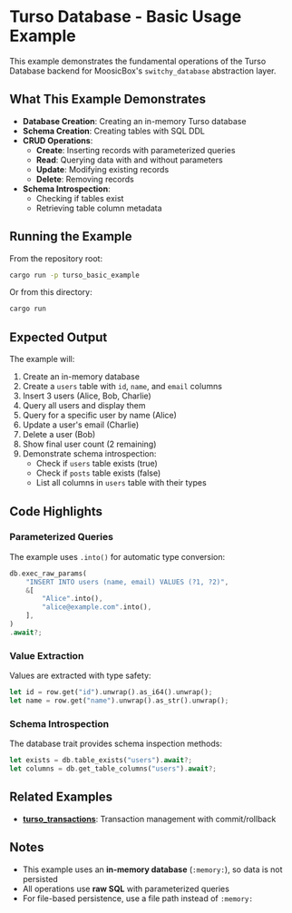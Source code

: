 # Turso Database - Basic Usage Example

This example demonstrates the fundamental operations of the Turso Database backend for MoosicBox's `switchy_database` abstraction layer.

## What This Example Demonstrates

- **Database Creation**: Creating an in-memory Turso database
- **Schema Creation**: Creating tables with SQL DDL
- **CRUD Operations**:
    - **Create**: Inserting records with parameterized queries
    - **Read**: Querying data with and without parameters
    - **Update**: Modifying existing records
    - **Delete**: Removing records
- **Schema Introspection**:
    - Checking if tables exist
    - Retrieving table column metadata

## Running the Example

From the repository root:

```bash
cargo run -p turso_basic_example
```

Or from this directory:

```bash
cargo run
```

## Expected Output

The example will:

1. Create an in-memory database
2. Create a `users` table with `id`, `name`, and `email` columns
3. Insert 3 users (Alice, Bob, Charlie)
4. Query all users and display them
5. Query for a specific user by name (Alice)
6. Update a user's email (Charlie)
7. Delete a user (Bob)
8. Show final user count (2 remaining)
9. Demonstrate schema introspection:
    - Check if `users` table exists (true)
    - Check if `posts` table exists (false)
    - List all columns in `users` table with their types

## Code Highlights

### Parameterized Queries

The example uses `.into()` for automatic type conversion:

```rust
db.exec_raw_params(
    "INSERT INTO users (name, email) VALUES (?1, ?2)",
    &[
        "Alice".into(),
        "alice@example.com".into(),
    ],
)
.await?;
```

### Value Extraction

Values are extracted with type safety:

```rust
let id = row.get("id").unwrap().as_i64().unwrap();
let name = row.get("name").unwrap().as_str().unwrap();
```

### Schema Introspection

The database trait provides schema inspection methods:

```rust
let exists = db.table_exists("users").await?;
let columns = db.get_table_columns("users").await?;
```

## Related Examples

- **[turso_transactions](../turso_transactions/)**: Transaction management with commit/rollback

## Notes

- This example uses an **in-memory database** (`:memory:`), so data is not persisted
- All operations use **raw SQL** with parameterized queries
- For file-based persistence, use a file path instead of `:memory:`
